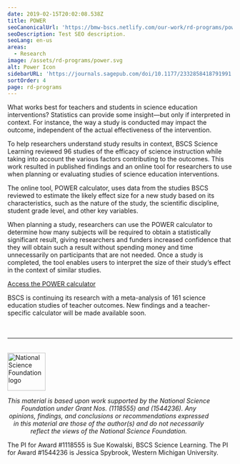 ```yaml
---
date: 2019-02-15T20:02:08.538Z
title: POWER
seoCanonicalUrl: 'https://bmw-bscs.netlify.com/our-work/rd-programs/power'
seoDescription: Test SEO description.
seoLang: en-us
areas:
  - Research
image: /assets/rd-programs/power.svg
alt: Power Icon
sidebarURL: 'https://journals.sagepub.com/doi/10.1177/2332858418791991'
sortOrder: 4
page: rd-programs
---
```

What works best for teachers and students in science education interventions? Statistics can provide some insight—but only if interpreted in context. For instance, the way a study is conducted may impact the outcome, independent of the actual effectiveness of the intervention.

To help researchers understand study results in context, BSCS Science Learning reviewed 96 studies of the efficacy of science instruction while taking into account the various factors contributing to the outcomes. This work resulted in published findings and an online tool for researchers to use when planning or evaluating studies of science education interventions.

The online tool, POWER calculator, uses data from the studies BSCS reviewed to estimate the likely effect size for a new study based on its characteristics, such as the nature of the study, the scientific discipline, student grade level, and other key variables.

When planning a study, researchers can use the POWER calculator to determine how many subjects will be required to obtain a statistically significant result, giving researchers and funders increased confidence that they will obtain such a result without spending money and time unnecessarily on participants that are not needed. Once a study is completed, the tool enables users to interpret the size of their study’s effect in the context of similar studies.

<div class="d-flex justify-content-center">
  <div class="p-2">
    <a class="btn btn-outline-secondary" href="https://effectsizecalculator.bscs.org" target="_blank" rel="noopener noreferrer">Access the POWER calculator</a>
  </div>
</div>

BSCS is continuing its research with a meta-analysis of 161 science education studies of teacher outcomes. New findings and a teacher-specific calculator will be made available soon.

<hr style="margin-top: 3rem; margin-bottom: 2rem;" />
<div class="d-flex justify-content-center">
  <div style="width: 90%;">
    <a href="https://www.nsf.gov" target="_blank" rel="noopener noreferrer">
      <img src="/assets/nsf_logo.svg" alt="National Science Foundation logo" style="height: 85px;" class="mx-auto d-block mb-4" />
    </a>
    <p style="font-style: italic; text-align: center;">
      This material is based upon work supported by the National Science Foundation under Grant Nos. (1118555) and (1544236). Any opinions, findings, and conclusions or recommendations expressed in this material are those of the author(s) and do not necessarily reflect the views of the National Science Foundation.
    </p>
  </div>
</div>


The PI for Award #1118555 is Sue Kowalski, BSCS Science Learning. The PI for Award #1544236 is Jessica Spybrook, Western Michigan University.
